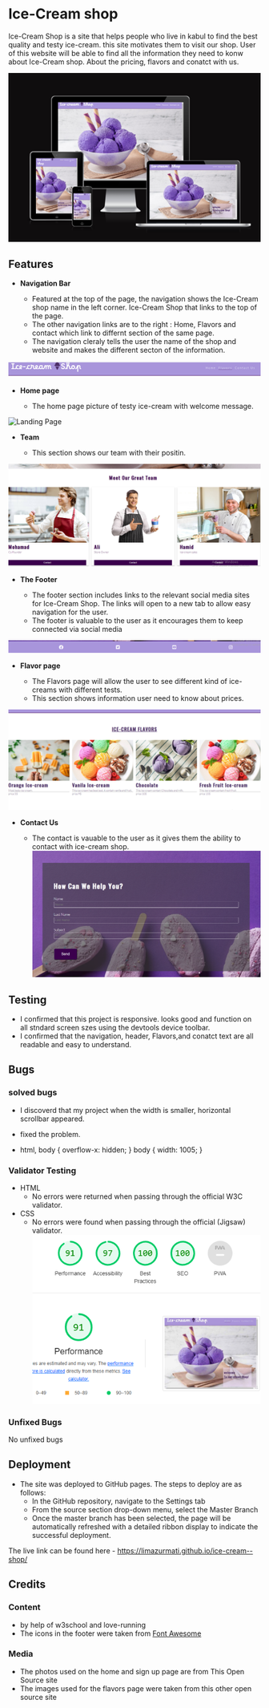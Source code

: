 # Ice-Cream shop

 Ice-Cream Shop is a site that helps people who live in kabul to find the best quality and testy ice-cream. this site motivates them to visit our shop. 
User of this website will be able to find all the information they need to konw about Ice-Cream shop. About the pricing, flavors and conatct with us. 

![Responsiceve Mockup](assets/image2/redme-image/urzala.png)

## Features 


- __Navigation Bar__

  - Featured at the top of the page, the navigation shows the Ice-Cream shop name in the left corner. Ice-Cream Shop that links to the top of the page.
  - The other navigation links are to the right : Home, Flavors and contact which link to differnt section of the same page.
  - The navigation cleraly tells the user the name of the shop and website and makes the different secton of the information.

![Nav Bar](assets/image2/redme-image/navigation.png)

- __Home page__

  - The home page picture of testy ice-cream with welcome message.
  

![Landing Page](assets/image2/redme-image/hero.pnge)

- __Team__

  - This section shows our team with their positin.


![Team](assets/image2/redme-image/team.png)


- __The Footer__ 

  - The footer section includes links to the relevant social media sites for Ice-Cream Shop. The links will open to a new tab to allow easy navigation for the user. 
  - The footer is valuable to the user as it encourages them to keep connected via social media

![Footer](assets/image2/redme-image/footer.png)


- __Flavor page__

  - The Flavors page will allow the user to see different kind of ice-creams with different tests.
  - This section shows information user need to know about prices.
  

![Flavors](assets/image2/redme-image/flavorss.png)

- __Contact Us__

  - The contact is vauable to the user as it gives them the ability to contact with ice-cream shop.
![Contact](assets/image2/redme-image/Conatct.png)




## Testing 

-  I confirmed that this project is responsive. looks good and function on all stndard screen szes using the devtools device toolbar.
- I confirmed that the navigation, header, Flavors,and conatct  text are all readable and easy to understand.

## Bugs

### solved bugs
- I discoverd that my project when the  width is smaller, horizontal scrollbar appeared.
- fixed the problem.

- html, body {
  overflow-x: hidden;
}
body {
  width: 1005;
}
### Validator Testing 

- HTML
  - No errors were returned when passing through the official W3C validator.
- CSS
  - No errors were found when passing through the official (Jigsaw) validator.
  ![Contact](assets/image2/redme-image/final-p.png)
  


### Unfixed Bugs

No unfixed bugs

## Deployment
 

- The site was deployed to GitHub pages. The steps to deploy are as follows: 
  - In the GitHub repository, navigate to the Settings tab 
  - From the source section drop-down menu, select the Master Branch
  - Once the master branch has been selected, the page will be automatically refreshed with a detailed ribbon display to indicate the successful deployment. 

The live link can be found here - https://limazurmati.github.io/ice-cream--shop/


## Credits 
 

### Content 

- by help of w3school and love-running
- The icons in the footer were taken from [Font Awesome](https://fontawesome.com/)

### Media

- The photos used on the home and sign up page are from This Open Source site
- The images used for the flavors page were taken from this other open source site


